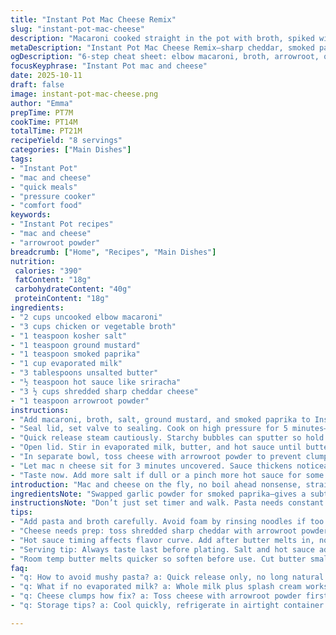 ```yaml
---
title: "Instant Pot Mac Cheese Remix"
slug: "instant-pot-mac-cheese"
description: "Macaroni cooked straight in the pot with broth, spiked with smoked paprika instead of garlic powder. Cheese tossed with arrowroot instead of cornstarch to cut gluten; stirred slowly until melty and rich. A quick release that spits steam like a wild thing—use mitts or wait it out. Butter plus evaporated milk thicken the sauce, with a splash of sriracha for bite. Resting a beat before serving helps everything settle. Adjust salt after tasting, because every batch varies. Swap broth with veggie stock or even beer for funk. No mush, no chew problems here. The key? Trust your eyes and the smell. Pasta isn’t done by minutes alone but by the plumpness and surface texture. Learn to read the pot’s hum and hiss; that steam talk means it’s ready or not. Serves eight easily with leftovers perfect for next-day upgrades."
metaDescription: "Instant Pot Mac Cheese Remix—sharp cheddar, smoked paprika, arrowroot thickener. Quick pressure cook, careful steam release, creamy with a spicy kick, serves 8."
ogDescription: "6-step cheat sheet: elbow macaroni, broth, arrowroot, quick pressure cook, cheese stirred gradual, hot sauce finishing punch, sits 3 mins, ready."
focusKeyphrase: "Instant Pot mac and cheese"
date: 2025-10-11
draft: false
image: instant-pot-mac-cheese.png
author: "Emma"
prepTime: PT7M
cookTime: PT14M
totalTime: PT21M
recipeYield: "8 servings"
categories: ["Main Dishes"]
tags:
- "Instant Pot"
- "mac and cheese"
- "quick meals"
- "pressure cooker"
- "comfort food"
keywords:
- "Instant Pot recipes"
- "mac and cheese"
- "arrowroot powder"
breadcrumb: ["Home", "Recipes", "Main Dishes"]
nutrition: 
 calories: "390"
 fatContent: "18g"
 carbohydrateContent: "40g"
 proteinContent: "18g"
ingredients:
- "2 cups uncooked elbow macaroni"
- "3 cups chicken or vegetable broth"
- "1 teaspoon kosher salt"
- "1 teaspoon ground mustard"
- "1 teaspoon smoked paprika"
- "1 cup evaporated milk"
- "3 tablespoons unsalted butter"
- "½ teaspoon hot sauce like sriracha"
- "3 ½ cups shredded sharp cheddar cheese"
- "1 teaspoon arrowroot powder"
instructions:
- "Add macaroni, broth, salt, ground mustard, and smoked paprika to Instant Pot. Stir gently to avoid noodles sticking to bottom."
- "Seal lid, set valve to sealing. Cook on high pressure for 5 minutes—trust sight over clock here. Pasta should swell but not go gummy."
- "Quick release steam cautiously. Starchy bubbles can sputter so hold kitchen towel or mitt tight. Don’t rush or steam will burn you."
- "Open lid. Stir in evaporated milk, butter, and hot sauce until butter melts and sauce loosens up, slightly creamy immediately."
- "In separate bowl, toss cheese with arrowroot powder to prevent clumps. Add cheese gradually, stirring between handfuls to fully melt before next addition."
- "Let mac n cheese sit for 3 minutes uncovered. Sauce thickens noticeably after resting."
- "Taste now. Add more salt if dull or a pinch more hot sauce for some kick. Serve warm or hold on the keep warm setting briefly."
introduction: "Mac and cheese on the fly, no boil ahead nonsense, straight into the Instant Pot. I ditched garlic powder this round, went for smoked paprika to add a smoky depth that lingers under the sharp cheddar bite. Trust me, with noodles swimming in broth instead of water, you get this richer flavor base, no bland mush. Quick release is a heartbeat moment—watch and listen as steam hisses and sputters, like the pot’s telling you it’s just right. Cheese stabilization with arrowroot worked better than cornstarch in keeping it silky without grainy bits. Butter and evaporated milk are quiet stars, melting into creamy magic while the cheese melts in stages to avoid clumps. Resting at the end yields that thick sauce everyone wants. Adjust hot sauce last minute depending on mood, because spice is personal, not preset. Eight hearty servings that reheat like a champ."
ingredientsNote: "Swapped garlic powder for smoked paprika—gives a subtle campfire aroma. Arrowroot powder instead of cornstarch cuts some gluten and blends smoother for me, especially after chill. If you don’t have evaporated milk, whole milk plus a splash of cream works but cuts richness slightly. Unsalted butter lets you control salt better, but salted works if you’re lazy. Broth can be chicken or vegetable, whatever’s at hand; water ruins flavor here. Hot sauce is sriracha, but cayenne or tabasco can swap in. Shredded sharp cheddar—avoid pre-shredded stuff with anti-caking agents; they’re the enemy of melty sauce. Pasta measure? Always eyeball level with your eye, and rinse noodles if they look starchy before adding so pressure cook doesn’t foam over."
instructionsNote: "Don’t just set timer and walk. Pasta needs constant check-ins by smell and texture when quick releasing steam. Hissing pot spits starch like a mini geyser—use protected hands or a towel. Slowly stirring cheese in batches prevents clumping, so average cook lurks here. Arrowroot powder acts as a quiet glue. Butter melts faster if room temp, so prep ahead, soften it when you chop cheese or finish stirring broth in. Hot sauce stirred after milk and butter reduces sudden acid breaks on cheese. Rest for 3 minutes uncovered after cheese in to thicken sauce—this step is where patience pays off. Taste last, salt to amplify flavors, not mask them. Keep warm setting is a double edged sword; dont overdo or sauce gets gummy."
tips:
- "Add pasta and broth carefully. Avoid foam by rinsing noodles if too starchy. Stir spices and salt into broth before sealing. This layers flavor early. Use chicken or vegetable broth no water, water kills depth. Quick release needs caution. Steam hisses and spits starch, use thick towel or mitts. Slow release means mushy noodles; quick release is less forgiving but clearer texture."
- "Cheese needs prep: toss shredded sharp cheddar with arrowroot powder before adding in batches. Avoid clumps requires gradual stirring with breaks for full melt. Arrowroot acts like glue without cornstarch grain, but can get clumpy if dumped all at once or stirred too fast. Butter and evaporated milk added after pressure phase, stir gently until sauce loosens and looks shiny, creamy, not straight liquid or pasty."
- "Hot sauce timing affects flavor curve. Add after butter melts in, not with cheese or broth. Acid balance stops cheese from breaking or clumping. Sriracha preferred for sharp heat and mild sweetness. Alternatives like tabasco or cayenne doable but alter profile drastically. Rest mac n cheese uncovered for about 3 minutes. Sauce thickens visibly. Skip rest and sauce thins out, texture suffers."
- "Serving tip: Always taste last before plating. Salt and hot sauce adjustments depend heavily on batch broth salt and cheese sharpness. Use kosher salt for better layer control. Over-salting early hard to fix later. Keep warm setting is a gamble—leave too long sauce gummy, skip if unsure. Watch noodle swell over time; cook time helps but eyes and texture win every time."
- "Room temp butter melts quicker so soften before use. Cut butter small chunks and warm in bowl while juices steam off. Avoid cold butter lumps messing sauce texture. Cheese shredding best fresh—anti-caking powders ruin melt. Pasta measure eyeballed. No strict grams here. Follow pot’s sounds—hiss, sputter, and small bubble bursts key signals pasta done or close. Cooking sense beats timers on this one."
faq:
- "q: How to avoid mushy pasta? a: Quick release only, no long natural release. Watch pasta swell not burst. Rinse dry pasta if needed to reduce starch. No water use broth. Adds controlled cooking environment. Stirring before sealing helps prevent sticking."
- "q: What if no evaporated milk? a: Whole milk plus splash cream works okay but watch sauce thinness. Butter critical here for richness. Low fat milks will run watery. Can add cheese slower to compensate. Don't skip resting step or sauce stays loose."
- "q: Cheese clumps how fix? a: Toss cheese with arrowroot powder first, even coating stops clumping. Add cheese in small handfuls stirring fully before adding more. Slow down stirring speed. Avoid hot sauce or milk too hot when mixing cheese in, temperature shock breaks curd."
- "q: Storage tips? a: Cool quickly, refrigerate in airtight container up to 3 days. Reheat gently with splash milk so sauce loosens. Microwave or stovetop on low. Freeze okay but loses some sauce texture. Avoid overcooking on reheat."

---
```


